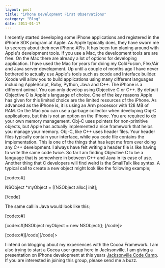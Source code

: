```yaml
---
layout: post
title: "iPhone Development First Observations"
category: "Blog"
date: 2011-01-17
---
```



I recently started developing some iPhone applications and registered in the iPhone SDK program at Apple. As Apple typically does, they have sworn me to secrecy about their new iPhone APIs. It has been fun planing around with Apple's development tools. If you use a Mac, the development tools are are free. On the Mac there are already a lot of options for developing application. I have used the Mac for years for doing my ColdFusion, Flex/Air and Java server development. Up until a couple of months ago I have never bothered to actually use Apple's tools such as xcode and Interface builder. Xcode will allow you to build applications using many different languages including AppleScript, Ruby, Python, Java and C++. The iPhone is a different animal. You can only develop using Objective C or C++. By default Objective C is Apple's language of choice. One of the key reasons Apple has given for this limited choice are the limited resources of the iPhone. As advanced as the iPhone is, it is using an Arm processor with 128 MB of RAM. On the Mac you can use a garbage collector when developing Obj-C applications, but this is not an option on the iPhone. You are required to do your own memory management. Obj-C uses pointers for non-primitive objects, but Apple has actually implemented a nice framework that helps you manage your memory. Obj-C, like C++ uses header files. Your header files typically contain your interface, while you code file contains the implementation. This is one of the things that has kept me from ever doing any C++ development. I always have felt writing a header file is like having to write the same code twice. So far I am finding Objective C to be a language that is somewhere in between C++ and Java in its ease of use. Another thing that C developers will find weird is the SmallTalk like syntax. A typical call to create a new object might look like the following example;

[code:c#]

NSObject *myObject = [[NSObject alloc] init];

[/code]

The same call in Java would look like this;

[code:c#]

[code:c#]NSObject myObject = new NSObject(); [/code]>

[code:c#][/code][/code]>

I intend on blogging about my experiences with the Cocoa Framework. I am also trying to start a Cocoa user group here in Jacksonville. I am giving a presentation on iPhone development at this years [Jacksonville Code Camp](http://www.jaxcodecamp.com). If you are interested in joining this group, please send me a buzz.